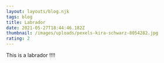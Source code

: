 ```yaml
---
layout: layouts/blog.njk
tags: blog
title: Labrador
date: 2021-05-27T18:44:46.182Z
thumbnail: /images/uploads/pexels-kira-schwarz-8054282.jpg
rating: 2
---
```

This is a labrador !!!!